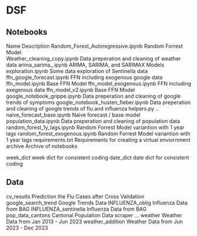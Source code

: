 # DSF

## Notebooks
Name                                    Description
Random_Forest_Autoregressive.ipynb      Random Forrest Model                 
Weather_cleaning_copy.ipynb             Data preperation and cleaning of weather data
arima_sarima_.ipynb                     ARIMA, SARIMA, and SARIMAX Models
exploration.ipynb                       Some data exploration of Sentinella data
ffn_google_forecast.ipynb               FFN including exogenous google data
ffn_model.ipynb                         Base FFN Model
ffn_model_exogenous.ipynb               FFN including exegenous data
ffn_model_v2.ipynb                      Base FFN Model
google_notebook_grippe.ipynb            Data preperation and cleaning of google trends of symptoms
google_notebook_husten_fieber.ipynb     Data preperation and cleaning of google trends of flu and influenza
helpers.py                              ..
naive_forecast_base.ipynb               Naive forecast / base model
population_data.ipynb                   Data preperation and cleaning of population data
random_forest_1y_lags.ipynb             Random Forrest Model variantion with 1 year lags
random_forest_exogenous.ipynb           Random Forrest Model variantion with 1 year lags
requirements.txt                        Requirements for creating a virtual enviornment
archive                                 Archive of notebooks

week_dict                               week dict for consistent coding
date_dict                               date dict for consistent coding

## Data
cv_results                              Prediction the Flu Cases after Cross Validation
google_search_trend                     Google Trends Data
INFLUENZA_oblig                         Influenza Data from BAG
INFLUENZA_sentinella                    Influenza Data from BAG
pop_data_cantons                        Cantonal Population Data
scraper                                 ...
weather                                 Weather Data from Jan 2013 - Jun 2023
weather_addition                        Weather Data from Jun 2023 - Dec 2023
